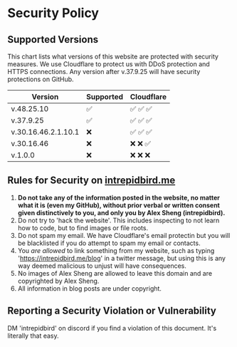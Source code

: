 # Security Policy

## Supported Versions

This chart lists what versions of this website are protected with security measures. We use Cloudflare to protect us with DDoS protection and HTTPS connections. Any version after v.37.9.25 will have security protections on GitHub.

| Version | Supported | Cloudflare |
| ------- | --------- | ---------- |
| v.48.25.10 | :white_check_mark: | :white_check_mark: :white_check_mark: :white_check_mark: |
| v.37.9.25 | :white_check_mark: | :white_check_mark: :white_check_mark: :white_check_mark: |
| v.30.16.46.2.1.10.1 | :x: | :white_check_mark: :white_check_mark: :white_check_mark: |
| v.30.16.46 | :x: | :x: :x: :white_check_mark: |
| v.1.0.0 | :x: | :x: :x: :x: |

## Rules for Security on [intrepidbird.me](https://intrepidbird.me/)

1. **Do not take any of the information posted in the website, no matter what it is (even my GitHub), without prior verbal or written consent given distinctively to you, and only you by Alex Sheng (intrepidbird).**
2. Do not try to 'hack the website'. This includes inspecting to not learn how to code, but to find images or file roots.
3. Do not spam my email. We have Cloudflare's email protectin but you will be blacklisted if you do attempt to spam my email or contacts.
4. You *are allowed* to link something from my website, such as typing 'https://intrepidbird.me/blog' in a twitter message, but using this is any way deemed malicious to unjust will have consequences.
5. No images of Alex Sheng are allowed to leave this domain and are copyrighted by Alex Sheng.
6. All information in blog posts are under copyright.

## Reporting a Security Violation or Vulnerability

DM 'intrepidbird' on discord if you find a violation of this document. It's literally that easy.
